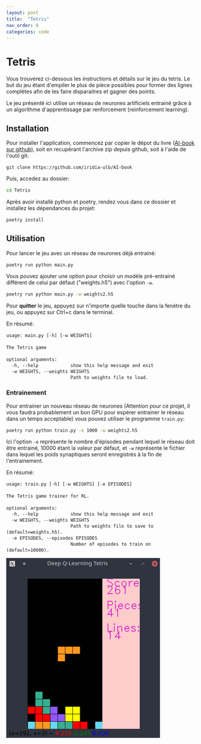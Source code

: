 ```yaml
---
layout: post
title:  "Tetris"
nav_order: 8
categories: code
---
```

# Tetris

Vous trouverez ci-dessous les instructions et détails sur le jeu du tetris.
Le but du jeu étant d'empiler le plus de pièce possibles pour former des lignes
complètes afin de les faire disparaitres et gagner des points.

Le jeu présenté ici utilise un réseau de neurones artificiels entrainé grâce 
à un algorithme d'apprentissage par renforcement (reinforcement learning).

## Installation

Pour installer l'application, commencez par copier le dépot du livre ([AI-book sur github][ia-gh]),
soit en recupérant l'archive zip depuis github, soit à l'aide de l'outil git:
```
git clone https://github.com/iridia-ulb/AI-book
```

Puis, accedez au dossier:

```bash
cd Tetris
```

Après avoir installé python et poetry, rendez vous dans ce dossier et installez les
dépendances du projet:

```bash
poetry install
```

## Utilisation 
Pour lancer le jeu avec un réseau de neurones déjà entrainé:
```bash
poetry run python main.py
```

Vous pouvez ajouter une option pour choisir un modèle pré-entrainé différent
de celui par défaut ("weights.h5") avec l'option `-w`.

```bash
poetry run python main.py -w weights2.h5
```

Pour **quitter** le jeu, appuyez sur n'importe quelle touche dans la fenètre du
jeu, ou appuyez sur Ctrl+c dans le terminal.

En résumé:
```
usage: main.py [-h] [-w WEIGHTS]

The Tetris game

optional arguments:
  -h, --help            show this help message and exit
  -w WEIGHTS, --weights WEIGHTS
                        Path to weights file to load.
```

### Entrainement

Pour entrainer un nouveau réseau de neurones 
(Attention pour ce projet, il vous faudra probablement
un bon GPU pour espérer entrainer le réseau dans un temps acceptable) vous
pouvez utiliser le programme `train.py`:
```bash
poetry run python train.py -e 1000 -w weights2.h5
```
Ici l'option `-e` représente le nombre d'épisodes pendant lequel le réseau 
doit être entrainé, 10000 étant la valeur par défaut, et `-w` représente
le fichier dans lequel les poids synaptiques seront enregistrés à la fin de
l'entrainement.

En résumé:
```
usage: train.py [-h] [-w WEIGHTS] [-e EPISODES]

The Tetris game trainer for RL.

optional arguments:
  -h, --help            show this help message and exit
  -w WEIGHTS, --weights WEIGHTS
                        Path to weights file to save to (default=weights.h5).
  -e EPISODES, --episodes EPISODES
                        Number of episodes to train on (default=10000).
```

![tetris screen](../assets/img/tetris.png)

[ia-gh]: https://github.com/iridia-ulb/AI-book

